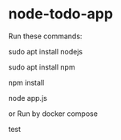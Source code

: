 # node-todo-app

Run these commands:

sudo apt install nodejs

sudo apt install npm

npm install

node app.js

or Run by docker compose

test
